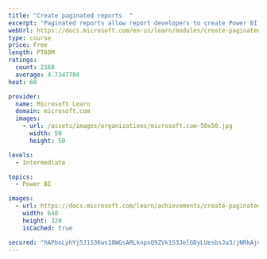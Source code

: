 ```yaml
---
title: "Create paginated reports  "
excerpt: "Paginated reports allow report developers to create Power BI artifacts that have tightly controlled rendering requirements. Paginated reports are ideal for creating sales invoices, receipts, purchase orders, and tabular data. This module will teach you how to create reports, add parameters, and work with tables and charts in paginated reports."
webUrl: https://docs.microsoft.com/en-us/learn/modules/create-paginated-reports-power-bi/
type: course
price: Free
length: PT60M
ratings:
  count: 2168
  average: 4.7347784
heat: 60

provider:
  name: Microsoft Learn
  domain: microsoft.com
  images:
    - url: /assets/images/organizations/microsoft.com-50x50.jpg
      width: 50
      height: 50

levels:
  - Intermediate

topics:
  - Power BI

images:
  - url: https://docs.microsoft.com/learn/achievements/create-paginated-reports-power-bi-social.png
    width: 640
    height: 320
    isCached: true

secured: "hAPboLyhYj5J1S3Kws18WGsARLknpxQ9ZVk1S3JelGDyLUesbsJu3/jNRkAjvazgt+A2UgBx7DrqwNR4TVubD9hqX3RjJFTxH1nkLB+SvJ08W1OUydcDBh+eNJ5ALia5ix8Qvh8gsX55Z5PubwFSw9GXkMUw0FrvF4rzjcgY2QxGKSD/Ypyjq49818tQX+Y/m5kJan0ff/HItdrAzI38aavT4VItB0SvAF1Gs4Sm5SbLUGuk72QdoEaO01EBLc0OT2BgoHZhDktZmxOMKwjk8ZVhv6AR2g2nPI+weEeigovzXJoYUFDEcoiYOeGwPmszIAduhOhVoMGeBBSJ4ccfMrn8wn8ap8ZPzNwI5eYaorQU2RYfYHstUBY0winEVzOet+vDuCjvQCS1vpcY0vf9dn+omT9ehX6CE0iht/WZSoY=;h1i6c1RQShfJGUi2SQWsNw=="
---
```


